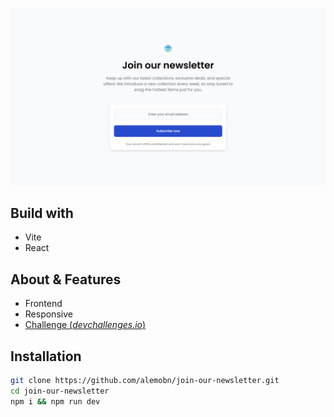 ![Demo](docs/demo.png)

## Build with

- Vite
- React

## About & Features

- Frontend
- Responsive
- [Challenge (*devchallenges.io*)](https://devchallenges.io/challenge/join-our-newsletter)

## Installation

```bash
git clone https://github.com/alemobn/join-our-newsletter.git
cd join-our-newsletter
npm i && npm run dev
```